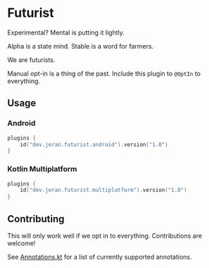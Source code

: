 # Futurist
Experimental? Mental is putting it lightly.

Alpha is a state mind. Stable is a word for farmers.

We are futurists.

Manual opt-in is a thing of the past. Include this plugin to `@OptIn` to everything.

## Usage

### Android

```kotlin
plugins {
    id("dev.jeran.futurist.android").version("1.0")
}
```

### Kotlin Multiplatform

```kotlin
plugins {
    id("dev.jeran.futurist.multiplatform").version("1.0")
}
```

## Contributing

This will only work well if we opt in to everything. Contributions are welcome!

See [Annotations.kt](https://github.com/jeran/futurist/blob/main/src/main/kotlin/futurist/Annotations.kt) for a list of currently supported annotations.
